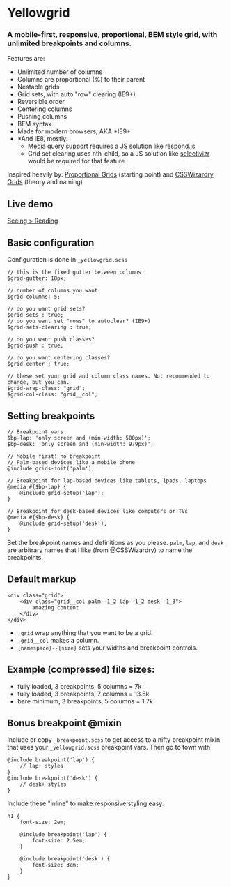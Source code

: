 # Yellowgrid

### A mobile-first, responsive, proportional, BEM style grid, with unlimited breakpoints and columns.

Features are:

- Unlimited number of columns
- Columns are proportional (%) to their parent
- Nestable grids
- Grid sets, with auto "row" clearing (IE9+)
- Reversible order
- Centering columns
- Pushing columns
- BEM syntax
- Made for modern browsers, AKA *IE9+
- *And IE8, mostly:
    - Media query support requires a JS solution like [respond.js](https://github.com/scottjehl/Respond)
    - Grid set clearing uses nth-child, so a JS solution like [selectivizr](http://selectivizr.com/) would be required for that feature

Inspired heavily by:
  [Proportional Grids](https://github.com/mattberridge/Proportional-Grids/) (starting point)
  and [CSSWizardry Grids](https://github.com/csswizardry/csswizardry-grids) (theory and naming)

## Live demo

[Seeing > Reading](#)

## Basic configuration

Configuration is done in `_yellowgrid.scss`

```
// this is the fixed gutter between columns
$grid-gutter: 18px;

// number of columns you want
$grid-columns: 5;

// do you want grid sets?
$grid-sets : true;
// do you want set "rows" to autoclear? (IE9+)
$grid-sets-clearing : true;

// do you want push classes?
$grid-push : true;

// do you want centering classes?
$grid-center : true;

// these set your grid and column class names. Not recommended to change, but you can.
$grid-wrap-class: "grid";
$grid-col-class: "grid__col";
```

## Setting breakpoints

```
// Breakpoint vars
$bp-lap: 'only screen and (min-width: 500px)';
$bp-desk: 'only screen and (min-width: 979px)';

// Mobile first! no breakpoint
// Palm-based devices like a mobile phone
@include grids-init('palm');

// Breakpoint for lap-based devices like tablets, ipads, laptops
@media #{$bp-lap} {
    @include grid-setup('lap');
}

// Breakpoint for desk-based devices like computers or TVs
@media #{$bp-desk} {
    @include grid-setup('desk');
}
```

Set the breakpoint names and definitions as you please. `palm`, `lap`, and `desk` are arbitrary names that I like (from @CSSWizardry) to name the breakpoints.

## Default markup

```
<div class="grid">
    <div class="grid__col palm--1_2 lap--1_2 desk--1_3">
        amazing content
    </div>
</div>
```
- `.grid` wrap anything that you want to be a grid.
- `.grid__col` makes a column.
- `{namespace}--{size}` sets your widths and breakpoint controls.

## Example (compressed) file sizes:

  - fully loaded, 3 breakpoints, 5 columns = 7k
  - fully loaded, 3 breakpoints, 7 columns = 13.5k
  - bare minimum, 3 breakpoints, 5 columns = 1.7k

## Bonus breakpoint @mixin

Include or copy `_breakpoint.scss` to get access to a nifty breakpoint mixin that uses your `_yellowgrid.scss` breakpoint vars. Then go to town with

```
@include breakpoint('lap') {
    // lap+ styles
}
@include breakpoint('desk') {
    // desk+ styles
}
```
Include these "inline" to make responsive styling easy.
```
h1 {
    font-size: 2em;

    @include breakpoint('lap') {
        font-size: 2.5em;
    }

    @include breakpoint('desk') {
        font-size: 3em;
    }
}
```